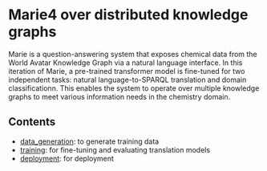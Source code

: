 # Marie4 over distributed knowledge graphs

Marie is a question-answering system that exposes chemical data from the World Avatar Knowledge Graph via a natural language interface. In this iteration of Marie, a pre-trained transformer model is fine-tuned for two independent tasks: natural language-to-SPARQL translation and domain classificationn. This enables the system to operate over multiple knowledge graphs to meet various information needs in the chemistry domain. 

## Contents

- [data_generation](./data_generation/): to generate training data
- [training](./training/): for fine-tuning and evaluating translation models
- [deployment](./deployment/): for deployment
